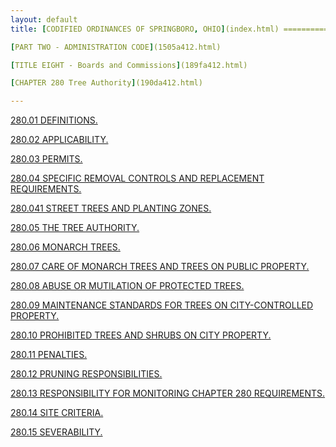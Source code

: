```yaml
---
layout: default 
title: [CODIFIED ORDINANCES OF SPRINGBORO, OHIO](index.html) =====================================================

[PART TWO - ADMINISTRATION CODE](1505a412.html)

[TITLE EIGHT - Boards and Commissions](189fa412.html)

[CHAPTER 280 Tree Authority](190da412.html)

---
```


[280.01 DEFINITIONS.](1926a412.html)

[280.02 APPLICABILITY.](193ea412.html)

[280.03 PERMITS.](1943a412.html)

[280.04 SPECIFIC REMOVAL CONTROLS AND REPLACEMENT
REQUIREMENTS.](1958a412.html)

[280.041 STREET TREES AND PLANTING ZONES.](1980a412.html)

[280.05 THE TREE AUTHORITY.](199ba412.html)

[280.06 MONARCH TREES.](19b2a412.html)

[280.07 CARE OF MONARCH TREES AND TREES ON PUBLIC
PROPERTY.](19bca412.html)

[280.08 ABUSE OR MUTILATION OF PROTECTED TREES.](1a23a412.html)

[280.09 MAINTENANCE STANDARDS FOR TREES ON CITY-CONTROLLED
PROPERTY.](1a2ba412.html)

[280.10 PROHIBITED TREES AND SHRUBS ON CITY PROPERTY.](1a41a412.html)

[280.11 PENALTIES.](1a68a412.html)

[280.12 PRUNING RESPONSIBILITIES.](1a72a412.html)

[280.13 RESPONSIBILITY FOR MONITORING CHAPTER 280
REQUIREMENTS.](1a78a412.html)

[280.14 SITE CRITERIA.](1a8ca412.html)

[280.15 SEVERABILITY.](1a97a412.html)
